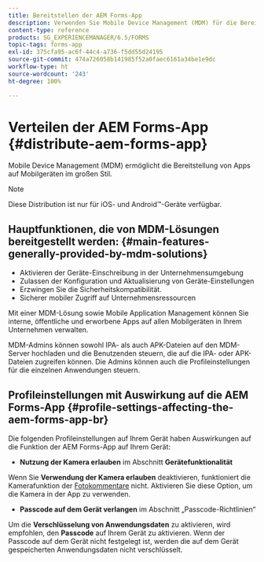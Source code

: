 ```yaml
---
title: Bereitstellen der AEM Forms-App
description: Verwenden Sie Mobile Device Management (MDM) für die Bereitstellung von Apps auf Mobilgeräten im großen Stil.
content-type: reference
products: SG_EXPERIENCEMANAGER/6.5/FORMS
topic-tags: forms-app
exl-id: 375cfa95-ac6f-44c4-a736-f5dd55d24195
source-git-commit: 474a726058b141985f52a0faec6161a34be1e9dc
workflow-type: ht
source-wordcount: '243'
ht-degree: 100%

---
```


# Verteilen der AEM Forms-App {#distribute-aem-forms-app}

Mobile Device Management (MDM) ermöglicht die Bereitstellung von Apps auf Mobilgeräten im großen Stil.

>[!NOTE]
>
>Diese Distribution ist nur für iOS- und Android™-Geräte verfügbar.

## Hauptfunktionen, die von MDM-Lösungen bereitgestellt werden: {#main-features-generally-provided-by-mdm-solutions}

* Aktivieren der Geräte-Einschreibung in der Unternehmensumgebung
* Zulassen der Konfiguration und Aktualisierung von Geräte-Einstellungen
* Erzwingen Sie die Sicherheitskompatibilität.
* Sicherer mobiler Zugriff auf Unternehmensressourcen

Mit einer MDM-Lösung sowie Mobile Application Management können Sie interne, öffentliche und erworbene Apps auf allen Mobilgeräten in Ihrem Unternehmen verwalten.

MDM-Admins können sowohl IPA- als auch APK-Dateien auf den MDM-Server hochladen und die Benutzenden steuern, die auf die IPA- oder APK-Dateien zugreifen können. Die Admins können auch die Profileinstellungen für die einzelnen Anwendungen steuern.

## Profileinstellungen mit Auswirkung auf die AEM Forms-App {#profile-settings-affecting-the-aem-forms-app-br}

Die folgenden Profileinstellungen auf Ihrem Gerät haben Auswirkungen auf die Funktion der AEM Forms-App auf Ihrem Gerät:

* **Nutzung der Kamera erlauben** im Abschnitt **Gerätefunktionalität**

Wenn Sie **Verwendung der Kamera erlauben** deaktivieren, funktioniert die Kamerafunktion der [Fotokommentare](/help/forms/using/add-attachments.md) nicht. Aktivieren Sie diese Option, um die Kamera in der App zu verwenden.

* **Passcode auf dem Gerät verlangen** im Abschnitt „Passcode-Richtlinien“

Um die **Verschlüsselung von Anwendungsdaten** zu aktivieren, wird empfohlen, den **Passcode** auf Ihrem Gerät zu aktivieren. Wenn der Passcode auf dem Gerät nicht festgelegt ist, werden die auf dem Gerät gespeicherten Anwendungsdaten nicht verschlüsselt.
